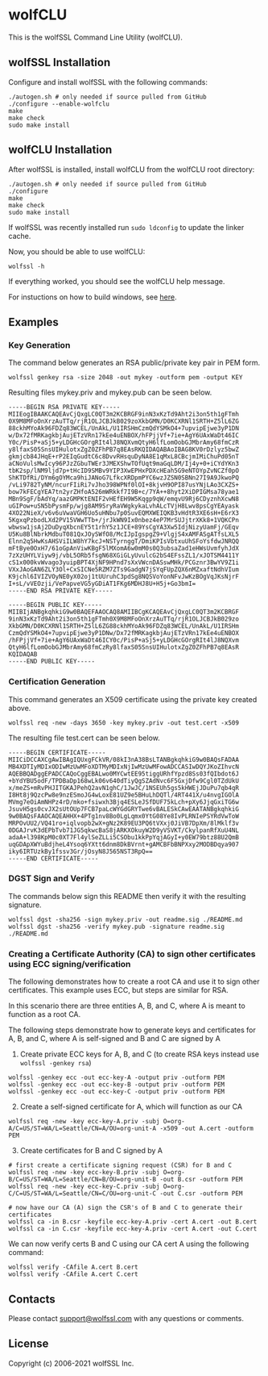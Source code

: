 # wolfCLU

This is the wolfSSL Command Line Utility (wolfCLU).

## wolfSSL Installation

Configure and install wolfSSL with the following commands:

```
./autogen.sh # only needed if source pulled from GitHub
./configure --enable-wolfclu
make
make check
sudo make install
```

## wolfCLU Installation

After wolfSSL is installed, install wolfCLU from the wolfCLU root directory:

```
./autogen.sh # only needed if source pulled from GitHub
./configure
make
make check
sudo make install
```

If wolfSSL was recently installed run `sudo ldconfig` to update the linker cache.

Now, you should be able to use wolfCLU:

```
wolfssl -h
```

If everything worked, you should see the wolfCLU help message.

For instuctions on how to build windows, see [here](ide/winvs/README.md).

## Examples

### Key Generation

The command below generates an RSA public/private key pair in PEM form.
```
wolfssl genkey rsa -size 2048 -out mykey -outform pem -output KEY
```
Resulting files mykey.priv and mykey.pub can be seen below.
```
-----BEGIN RSA PRIVATE KEY-----
MIIEogIBAAKCAQEAvCjQxgLC0QT3m2KCBRGF9inN3xKzTd9Aht2i3on5th1gFTmh
0X9M8MFoOnXrzAuTTq/rjR1OLJCBJkB029zoXkbGMN/D0KCXRNl1SRTH+Z5lL6ZG
88ckhMYoAk96FDZq83WCEL/UnAkL/U1IRSHmCzmQdYSMkO4+7upvipEjwe3yP1DN
w/Dx72fMRKagkbjAujETzVRn17kEe4uENBOX/hFPjjVf+7ie+AgY6UAxWaDt46IC
Y0c/PisP+aSj5+yLDGHcGOrgRIt4lJ8NQXvmQtyH6lfLomOobGJMbrAmy68fmCzR
y8lfaxS05SnsUIHulotxZgZ0ZFhPB7q8EAsRKQIDAQABAoIBAG8KV0rDzlyz5bwZ
gkmjcb84JHqE+rP2EIqGudtC6c8DvvRHsquDyNA8E1qMxL8CBcjmIMiChuPd05nT
aCNoVulsMwIcy96PJzZGbuTWEr3JMEXShwTOfUqt9maGqLDM/Ij4y+0+iCYdYKn3
tbK2sp/lNM9ljd7p+tHcID9SMBv9YIP3XwEPHxPDXcHEah5G9eNTOYpZvNCZf0pO
ShKTDfRi/DYm6gOYMca9hiJANoG7LfkcXRDpmPYC6wzJZSN0SBNn27I9A9JkwoPQ
/vLi9782TyNM/ncurFIiRi7vJho398WPNf0lOI+8kjvH9OPI87usYNjLAo3CXZS+
bow7kFECgYEA7tn2yrZHfoA526mWRkkf7I9B+c/7YA++8hyt2XiDPIGMsa78yae1
MBn9SgF/bAdYq/aazGMPKtENIF2vHEfEH9W5Kqgp9qW/emqvU9Rj6CDyznhXcwN8
uGIPow+uSN5bPysmFp/wjg8AM9SryRaVWgkykaLvhALcTVjH8Lwv8psCgYEAyask
4XO22NieX/v6v6uVwaVGH6Uo5uHNbu7p0SuvEQMXWEIQKB3vHdtR3XE6sH+E6rX3
5KgxqPzbodLXd2PV15VWwTTb+/jrJkWN9Ix0nbez4eP7MrSUJjtrXKk8+1VQKCPn
wbwsw1jsAj2DuDyqXbcnEY5t1rhY5z1JCE+89YsCgYA3Xw5IdjNizyUamFj/GEqv
U5Ku8BlNbrkMdbuT081QxJOySWfO8/McIJpIgspgZ9+VlgjS4xAMFASgATfsLXL5
Elnn2q5HwKsAHSViILW8hY7kcJ+NSTyrnggT/DmiKPIsVbtxuUhSFoYsfdwJNRQQ
mFtBye0OxH7/61oGpAnViwKBgF5lMXomA6w0mM0s0Q3ubsaZad1eHWsUvmfyhJdX
7zXzUHYLViyw9j/vbL5ORb5fsgN68XGiGLyUvulcG2bS4EFssZL1/xJOTSM4411Y
cS1x000kvWvago3yuipBPT4XjNF9HPnd7sXxVWcnDASswMHk/PCGznr3BwYV9Z1i
VXxJAoGAN6ZLY3Ol+CxSICNe5RZM7ZTs9GadgN7jSYqFUpZQX6nMZxaftNdhVIum
K9jchl6IVIZVOyNE0yX02oj1tUUruhC3pdSg8NQSVoYonNFvJwKzBOgVqJKsNjrF
I+sL/vVEOzji/VePapveVG5yGDiAT1FKg6MDHJ8U+H5j+Go3bmI=
-----END RSA PRIVATE KEY-----
```
```
-----BEGIN PUBLIC KEY-----
MIIBIjANBgkqhkiG9w0BAQEFAAOCAQ8AMIIBCgKCAQEAvCjQxgLC0QT3m2KCBRGF
9inN3xKzTd9Aht2i3on5th1gFTmh0X9M8MFoOnXrzAuTTq/rjR1OLJCBJkB029zo
XkbGMN/D0KCXRNl1SRTH+Z5lL6ZG88ckhMYoAk96FDZq83WCEL/UnAkL/U1IRSHm
CzmQdYSMkO4+7upvipEjwe3yP1DNw/Dx72fMRKagkbjAujETzVRn17kEe4uENBOX
/hFPjjVf+7ie+AgY6UAxWaDt46ICY0c/PisP+aSj5+yLDGHcGOrgRIt4lJ8NQXvm
QtyH6lfLomOobGJMbrAmy68fmCzRy8lfaxS05SnsUIHulotxZgZ0ZFhPB7q8EAsR
KQIDAQAB
-----END PUBLIC KEY-----
```
### Certification Generation

This command generates an X509 certificate using the private key created above.
```
wolfssl req -new -days 3650 -key mykey.priv -out test.cert -x509
```
The resulting file test.cert can be seen below.
```
-----BEGIN CERTIFICATE-----
MIICiDCCAXCgAwIBAgIQUxgFCkVR/08kI3nA38BsLTANBgkqhkiG9w0BAQsFADAA
MB4XDTIyMDIxODIwMzUwMFoXDTMyMDIxNjIwMzUwMFowADCCASIwDQYJKoZIhvcN
AQEBBQADggEPADCCAQoCggEBALwo0MYCwtEE95tiggURhfYpzd8Ss03fQIbdot6J
+bYdYBU5odF/TPDBaDp168wLk06v640dTiyQgSZAdNvc6F5GxjDfw9Cgl0TZdUkU
x/meZS+mRvPHJITGKAJPehQ2avN1ghC/1JwJC/1NSEUh5gs5kHWEjJDuPu7qb4qR
I8Ht8j9QzcPw8e9nzESmoJG4wLoxE81UZ9e5BHuLhDQTl/4RT441X/u4nvgIGOlA
MVmg7eOiAmNHPz4rD/mko+fsiwxh3Bjq4ESLeJSfDUF75kLch+pXy6JjqGxiTG6w
JsuvH5gs0cvJX2sUtOUp7FCB7paLcWYGdGRYTwe6vBALESkCAwEAATANBgkqhkiG
9w0BAQsFAAOCAQEAHHX+4PTg1nv8Bo0LgLqmx0YtG08Ye8IvPLRNIePSYRdVwToW
MRPOvUU2/VQ41ro+iqlvopb2wX+gNz2K89EU3PQ6tVXxj0JiVB7DpXm/8lMklf3v
0DGAJrvK3dEPbTvb71JG5qkwcBaS8jARKXOkuyW2D9yVSVKT/CkylpanRfXuU4NL
adaA+l398KpM0c0XT7Fl4ylSeZLLi5CSObu1kkPpYqjAGyI+y0EW79btz88U2QmB
uqGDApXWYuBdjheL4Ysoq6YXtt6dnm8DkBVrnt+gAMCBFbBNPXxy2MODBDqya907
iky6IRTUzkBy1fssv3Gr/jOsyN8J565NST3RpQ==
-----END CERTIFICATE-----
```
### DGST Sign and Verify

The commands below sign this README then verify it with the resulting signature.
```
wolfssl dgst -sha256 -sign mykey.priv -out readme.sig ./README.md
wolfssl dgst -sha256 -verify mykey.pub -signature readme.sig ./README.md
```

### Creating a Certificate Authority (CA) to sign other certificates using ECC signing/verification

The following demonstrates how to create a root CA and use it to sign other certificates. This example uses ECC, but steps are similar for RSA.

In this scenario there are three entities A, B, and C, where A is meant to function as a root CA. 

The following steps demonstrate how to generate keys and certificates for A, B, and C, where A is self-signed and B and C are signed by A

1. Create private ECC keys for A, B, and C (to create RSA keys instead use `wolfssl -genkey rsa`)
```
wolfssl -genkey ecc -out ecc-key-A -output priv -outform PEM
wolfssl -genkey ecc -out ecc-key-B -output priv -outform PEM
wolfssl -genkey ecc -out ecc-key-C -output priv -outform PEM
```

2. Create a self-signed certificate for A, which will function as our CA
```
wolfssl req -new -key ecc-key-A.priv -subj O=org-A/C=US/ST=WA/L=Seattle/CN=A/OU=org-unit-A -x509 -out A.cert -outform PEM
```

3. Create certificates for B and C signed by A
```
# first create a certificate signing request (CSR) for B and C
wolfssl req -new -key ecc-key-B.priv -subj O=org-B/C=US/ST=WA/L=Seattle/CN=B/OU=org-unit-B -out B.csr -outform PEM
wolfssl req -new -key ecc-key-C.priv -subj O=org-C/C=US/ST=WA/L=Seattle/CN=C/OU=org-unit-C -out C.csr -outform PEM

# now have our CA (A) sign the CSR's of B and C to generate their certificates
wolfssl ca -in B.csr -keyfile ecc-key-A.priv -cert A.cert -out B.cert
wolfssl ca -in C.csr -keyfile ecc-key-A.priv -cert A.cert -out C.cert
```

We can now verify certs B and C using our CA cert A using the following command:
```
wolfssl verify -CAfile A.cert B.cert
wolfssl verify -CAfile A.cert C.cert
```

## Contacts

Please contact support@wolfssl.com with any questions or comments.

## License

Copyright (c) 2006-2021 wolfSSL Inc.
